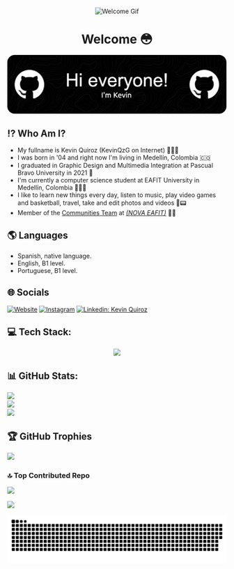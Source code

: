 <div style="text-align: center; margin-top: 20px;">
  <img src="https://media1.giphy.com/media/v1.Y2lkPTc5MGI3NjExZHBrcnQ0MGgxN240OTA1OTVycGc3dmp1Z3RlOTNzbHpkdGNjb2E3bSZlcD12MV9pbnRlcm5hbF9naWZfYnlfaWQmY3Q9cw/Pj7sqBo39R1jCZLZqj/giphy.gif" width="200px" alt="Welcome Gif">
  <h1 style="text-align: center;">Welcome  😳 </h1>
</div>

![Header](/github-header-image.png)

## ⁉️ Who Am I?

- My fullname is Kevin Quiroz (KevinQzG on Internet) 👨🏼‍🚀
- I was born in '04 and right now I'm living in Medellín, Colombia 🇨🇴
- I graduated in Graphic Design and Multimedia Integration at Pascual Bravo University in 2021 🎨
- I'm currently a computer science student at EAFIT University in Medellín, Colombia 👨🏻‍🎓
- I like to learn new things every day, listen to music, play video games and basketball, travel, take and edit photos and videos 🏀📟
- Member of the [Communities Team](https://github.com/gruponovaeafit) at [*(NOVA EAFIT)*](https://www.instagram.com/novaeafit/) 🚀💜

## 🌎 Languages

- Spanish, native language.
- English, B1 level.
- Portuguese, B1 level.

## 🌐 Socials

[![Website](https://img.shields.io/website-up-down-green-red/http/monip.org.svg)](https://kevinqzg.github.io/Portfolio)
[![Instagram](https://img.shields.io/badge/instagram-%23E4405F.svg?style=for-the-badge&logo=Instagram&logoColor=white)](https://instagram.com/kquirozg30)
[![Linkedin: Kevin Quiroz](https://img.shields.io/badge/linkedin-%230077B5.svg?style=for-the-badge&logo=linkedin&logoColor=white=https://www.linkedin.com/in/kevinqzg/)](https://www.linkedin.com/in/kevinqzg/)


## 💻 Tech Stack:
<p align="center">
  <a href="https://skillicons.dev">
    <img src="https://skillicons.dev/icons?i=css,js,ts,md,latex,java,c,cs,cpp,html,r,python,aws,azure,fastapi,flask,django,wordpress,tailwind,react,mongodb,mysql,sqlite,figma,xd,illustrator,photoshop,git,github,arduino,docker,notion,unity,swift,vercel,netlify,bootstrap,flutter,matplotlib,pandas,plotly" />
  </a>
</p>


## 📊 GitHub Stats:
![](https://github-readme-stats.vercel.app/api?username=KevinQzG&theme=radical&hide_border=false&include_all_commits=true&count_private=true)<br/>
![](https://github-readme-streak-stats.herokuapp.com/?user=KevinQzG&theme=radical&hide_border=false)<br/>
![](https://github-readme-stats.vercel.app/api/top-langs/?username=KevinQzG&theme=radical&hide_border=false&include_all_commits=true&count_private=true&layout=compact)

## 🏆 GitHub Trophies
![](https://github-profile-trophy.vercel.app/?username=KevinQzG&theme=radical&no-frame=true&no-bg=true&margin-w=4)

### 🔝 Top Contributed Repo
![](https://github-contributor-stats.vercel.app/api?username=KevinQzG&limit=5&theme=radical&hide_border&combine_all_yearly_contributions=true)

[![](https://visitcount.itsvg.in/api?id=KevinQzG&icon=2&color=4)](https://visitcount.itsvg.in)

![snake gif](https://github.com/KevinQzG/KevinQzG/blob/output/github-contribution-grid-snake-dark.svg)
